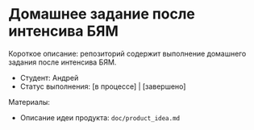 # Домашнее задание после интенсива БЯМ

Короткое описание: репозиторий содержит выполнение домашнего задания после интенсива БЯМ.

- Студент: Андрей
- Статус выполнения: [в процессе] | [завершено]

Материалы:
- Описание идеи продукта: `doc/product_idea.md`


